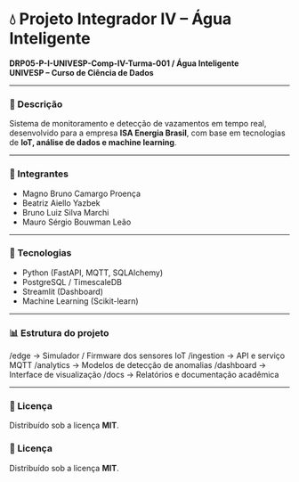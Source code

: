 # 💧 Projeto Integrador IV – Água Inteligente
**DRP05-P-I-UNIVESP-Comp-IV-Turma-001 / Água Inteligente**  
**UNIVESP – Curso de Ciência de Dados**

---

### 🧩 Descrição
Sistema de monitoramento e detecção de vazamentos em tempo real, desenvolvido para a empresa **ISA Energia Brasil**, com base em tecnologias de **IoT, análise de dados e machine learning**.

---

### 👥 Integrantes
- Magno Bruno Camargo Proença  
- Beatriz Aiello Yazbek  
- Bruno Luiz Silva Marchi  
- Mauro Sérgio Bouwman Leão  

---

### 🧠 Tecnologias
- Python (FastAPI, MQTT, SQLAlchemy)
- PostgreSQL / TimescaleDB
- Streamlit (Dashboard)
- Machine Learning (Scikit-learn)

---

### 📊 Estrutura do projeto
/edge → Simulador / Firmware dos sensores IoT
/ingestion → API e serviço MQTT
/analytics → Modelos de detecção de anomalias
/dashboard → Interface de visualização
/docs → Relatórios e documentação acadêmica


---

### 📜 Licença
Distribuído sob a licença **MIT**.


### 📜 Licença
Distribuído sob a licença **MIT**.
